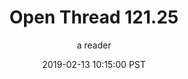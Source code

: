 ---
layout: podcast
title: "Open Thread 121.25"
author: a reader
description: https://slatestarcodex.com/2019/02/13/open-thread-121-25/
date: 2019-02-13 10:15:00 PST
length: 60287
duration: 15
guid: open-thread-121-25
---